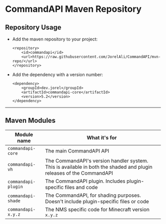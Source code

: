 # CommandAPI Maven Repository
## Repository Usage
- Add the maven repository to your project:

  ```
  <repository>
      <id>commandapi</id>
      <url>https://raw.githubusercontent.com/JorelAli/CommandAPI/mvn-repo/</url>
  </repository>
  ```

- Add the dependency with a version number:

  ```
  <dependency>
      <groupId>dev.jorel</groupId>
      <artifactId>commandapi-core</artifactId>
      <version>5.2</version>
  </dependency>
  ```

-----

## Maven Modules

| Module name         | What it's for                                                |
| ------------------- | ------------------------------------------------------------ |
| `commandapi-core`   | The main CommandAPI API                                      |
| `commandapi-vh`     | The CommandAPI's version handler system. This is available in both the shaded and plugin releases of the CommandAPI |
| `commandapi-plugin` | The CommandAPI plugin. Includes plugin-specific files and code |
| `commandapi-shade`  | The CommandAPI, for shading purposes. Doesn't include plugin-specific files or code |
| `commandapi-x.y.z`  | The NMS specific code for Minecraft version `x.y.z`             |


